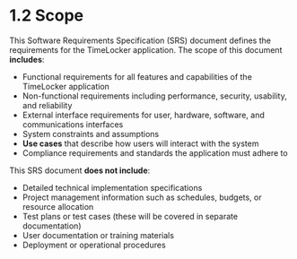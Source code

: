 # 1.2 Scope

This <tooltip term="SRS">Software Requirements Specification (SRS)</tooltip> document defines the requirements for the TimeLocker application. The scope of this
document **includes**:

- Functional requirements for all features and capabilities of the TimeLocker application
- Non-functional requirements including performance, <tooltip term="Security">security</tooltip>, <tooltip term="Usability">usability</tooltip>, and reliability
- External interface requirements for user, hardware, software, and communications interfaces
- System constraints and assumptions
- **Use cases** that describe how <tooltip term="Users">users</tooltip> will interact with the system
- Compliance requirements and standards the application must adhere to

This <tooltip term="SRS">SRS</tooltip> document **does not include**:

- Detailed technical implementation specifications
- Project management information such as schedules, budgets, or resource allocation
- Test plans or test cases (these will be covered in separate documentation)
- User documentation or training materials
- Deployment or operational procedures
